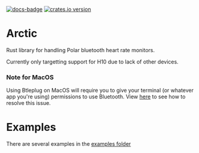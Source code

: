 [![docs-badge][]][docs] [![crates.io version]][crates.io link]
# Arctic

Rust library for handling Polar bluetooth heart rate monitors.

Currently only targetting support for H10 due to lack of other devices.

### Note for MacOS

Using Btleplug on MacOS will require you to give your terminal (or whatever app you're using) permissions to use Bluetooth. 
View [here](https://github.com/deviceplug/btleplug#macos-permissions-note) to see how to resolve this issue.

# Examples

There are several examples in the [examples folder](https://github.com/Roughsketch/arctic/tree/main/examples)

[crates.io link]: https://crates.io/crates/arctic
[crates.io version]: https://img.shields.io/crates/v/arctic.svg?style=flat-square
[docs]: https://docs.rs/arctic
[docs-badge]: https://img.shields.io/badge/docs-online-5023dd.svg?style=flat-square
